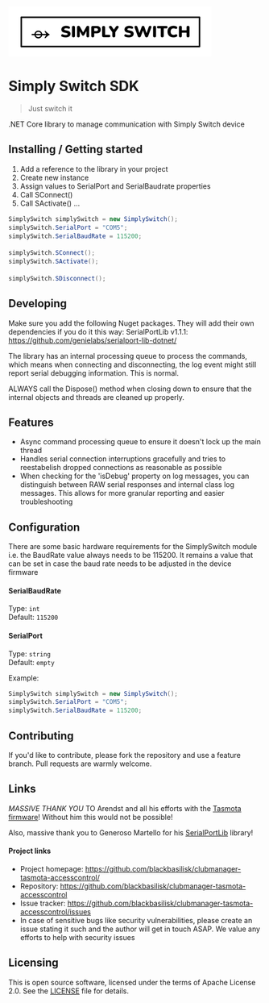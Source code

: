 ![Logo of the project](https://raw.githubusercontent.com/blackbasilisk/clubmanager-tasmota-accesscontrol/dev/SimplySwitchLogo.png)
# Simply Switch SDK
> Just switch it

.NET Core library to manage communication with Simply Switch device

## Installing / Getting started

1. Add a reference to the library in your project
2. Create new instance
3. Assign values to SerialPort and SerialBaudrate properties
4. Call SConnect()
5. Call SActivate()
...

```csharp
SimplySwitch simplySwitch = new SimplySwitch();
simplySwitch.SerialPort = "COM5";
simplySwitch.SerialBaudRate = 115200;

simplySwitch.SConnect();
simplySwitch.SActivate();

simplySwitch.SDisconnect();
```


## Developing

Make sure you add the following Nuget packages. They will add their own dependencies if you do it this way:
SerialPortLib v1.1.1:  https://github.com/genielabs/serialport-lib-dotnet/

The library has an internal processing queue to process the commands, which means when connecting and disconnecting, 
the log event might still report serial debugging information. This is normal. 

ALWAYS call the Dispose() method when closing down to ensure that the internal objects and threads are cleaned up properly. 

## Features

* Async command processing queue to ensure it doesn't lock up the main thread
* Handles serial connection interruptions gracefully and tries to reestabelish dropped connections as reasonable as possible
* When checking for the 'isDebug' property on log messages, you can distinguish between RAW serial responses and internal class log messages. This allows for more granular reporting and easier troubleshooting

## Configuration

There are some basic hardware requirements for the SimplySwitch module i.e. the BaudRate value always needs to be 115200. It remains a value that can be set in case the baud rate needs to be adjusted in the device firmware

#### SerialBaudRate
Type: `int`  
Default: `115200`

#### SerialPort
Type: `string`  
Default: `empty`

Example:
```csharp
SimplySwitch simplySwitch = new SimplySwitch();
simplySwitch.SerialPort = "COM5";
simplySwitch.SerialBaudRate = 115200;
```

## Contributing

If you'd like to contribute, please fork the repository and use a feature branch. Pull requests are warmly welcome.

## Links

*MASSIVE THANK YOU* TO Arendst and all his efforts with the [Tasmota firmware](https://github.com/arendst/Tasmota)! Without him this would not be possible!

Also, massive thank you to Generoso Martello for his [SerialPortLib](https://github.com/genielabs/serialport-lib-dotnet) library!

#### Project links
- Project homepage: https://github.com/blackbasilisk/clubmanager-tasmota-accesscontrol/
- Repository: https://github.com/blackbasilisk/clubmanager-tasmota-accesscontrol
- Issue tracker: https://github.com/blackbasilisk/clubmanager-tasmota-accesscontrol/issues
- In case of sensitive bugs like security vulnerabilities, please create an issue stating it such and the author will get in touch ASAP. We value any efforts to help with security issues
  
## Licensing

This is open source software, licensed under the terms of Apache License 2.0. See the [LICENSE](https://github.com/blackbasilisk/clubmanager-tasmota-accesscontrol/blob/master/LICENSE) file for details.

